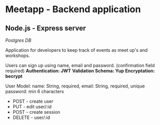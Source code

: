 # Meetapp - Backend application

## Node.js - Express server

_Postgres DB_

Application for developers to keep track of events as meet up's and workshops.

Users can sign up using name, email and password. (confirmation field required)
**Authentication: JWT**
**Validation Schema: Yup**
**Encryptation: becrypt**

User Model:
name: String, required,
email: String, required, unique
password: min 6 characters

- POST - create user
- PUT - edit user/:id
- POST - create session
- DELETE - user/:id
